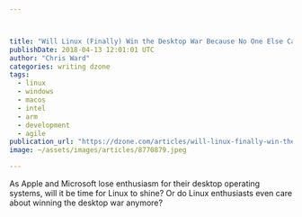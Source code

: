 ```yaml
---



title: "Will Linux (Finally) Win the Desktop War Because No One Else Cares?"
publishDate: 2018-04-13 12:01:01 UTC
author: "Chris Ward"
categories: writing dzone
tags:
  - linux
  - windows
  - macos
  - intel
  - arm
  - development
  - agile
publication_url: "https://dzone.com/articles/will-linux-finally-win-the-desktop-war-because-no"
image: ~/assets/images/articles/8770879.jpeg

---
```

As Apple and Microsoft lose enthusiasm for their desktop operating systems, will it be time for Linux to shine? Or do Linux enthusiasts even care about winning the desktop war anymore?

